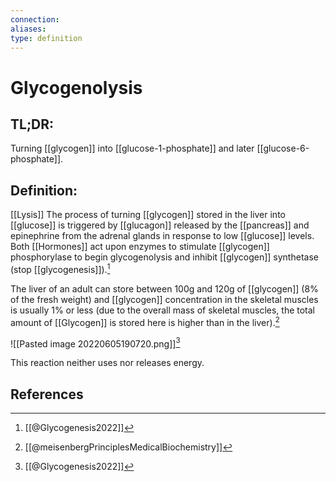 ```yaml
---
connection:
aliases: 
type: definition
---
```


# Glycogenolysis

## TL;DR:
Turning [[glycogen]] into [[glucose-1-phosphate]] and later [[glucose-6-phosphate]].

## Definition:
[[Lysis]]
The process of turning [[glycogen]] stored in the liver into [[glucose]] is triggered by [[glucagon]] released by the [[pancreas]] and epinephrine from the adrenal glands in response to low [[glucose]] levels. Both [[Hormones]] act upon enzymes to stimulate [[glycogen]] phosphorylase to begin glycogenolysis and inhibit [[glycogen]] synthetase (stop [[glycogenesis]]).[^1]

The liver of an adult can store between 100g and 120g of [[glycogen]] (8% of the fresh weight) and [[glycogen]] concentration in the skeletal muscles is usually 1% or less (due to the overall mass of skeletal muscles, the total amount of [[Glycogen]] is stored here is higher than in the liver).[^2]

![[Pasted image 20220605190720.png]][^1]

This reaction neither uses nor releases energy.

## References

[^1]: [[@Glycogenesis2022]]
[^2]: [[@meisenbergPrinciplesMedicalBiochemistry]]